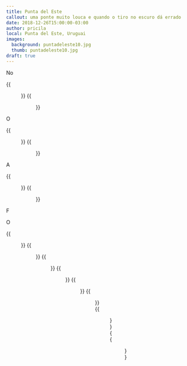 ```yaml
---
title: Punta del Este
callout: uma ponte muito louca e quando o tiro no escuro dá errado
date: 2018-12-26T15:00:00-03:00
author: pricila
local: Punta del Este, Uruguai
images:
  background: puntadeleste10.jpg
  thumb: puntadeleste10.jpg
draft: true
---
```


No

<div class="clearfix">
{{<figure "puntadeleste00.jpg" "" "float-left">}}
{{<figure "puntadeleste01.jpg" "" "float-right">}}
</div>

O

<div class="clearfix">
{{<figure "puntadeleste02.jpg" "" "float-left">}}
{{<figure "puntadeleste03.jpg" "" "float-right">}}
</div>

A

<div class="clearfix">
{{<figure "puntadeleste04.jpg" "" "float-left">}}
{{<figure "puntadeleste05.jpg" "" "float-right">}}
</div>

F

O

<div class="clearfix">
{{<figure "puntadeleste06.jpg" "" "float-left">}}
{{<figure "puntadeleste09.jpg" "" "float-right">}}
{{<figure "puntadeleste11.jpg" "" "float-left">}}
{{<figure "puntadeleste12.jpg" "" "float-right">}}
{{<figure "puntadeleste13.jpg" "" "float-left">}}
{{<figure "puntadeleste14.jpg" "" "float-right">}}
{{<figure "puntadeleste15.jpg" "" "float-left">}}
{{<figure "puntadeleste16.jpg" "" "float-right">}}
</div>